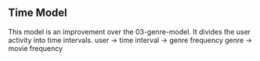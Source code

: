 ## Time Model
This model is an improvement over the 03-genre-model. It divides the user activity into time intervals.
user -> time interval -> genre frequency
genre -> movie frequency
